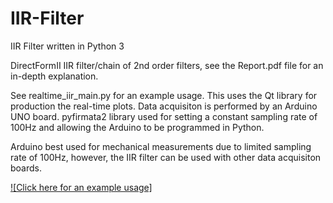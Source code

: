 # IIR-Filter
IIR Filter written in Python 3

DirectFormII IIR filter/chain of 2nd order filters, see the Report.pdf file for an in-depth explanation.

See realtime_iir_main.py for an example usage. This uses the Qt library for production the real-time plots. Data acquisiton is performed by an Arduino UNO board. pyfirmata2 library used for setting a constant sampling rate of 100Hz and allowing the Arduino to be programmed in Python.

Arduino best used for mechanical measurements due to limited sampling rate of 100Hz, however, the IIR filter can be used with other data acquisiton boards.

[![Click here for an example usage]](https://www.youtube.com/watch?v=uSm0Zic1wVA)
